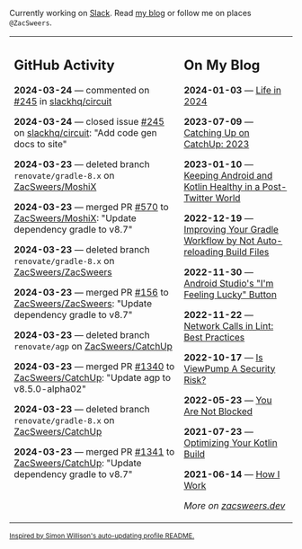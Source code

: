 Currently working on [Slack](https://slack.com/). Read [my blog](https://zacsweers.dev/) or follow me on places `@ZacSweers`.

<table><tr><td valign="top" width="60%">

## GitHub Activity
<!-- githubActivity starts -->
**2024-03-24** — commented on [#245](https://github.com/slackhq/circuit/issues/245#issuecomment-2016894802) in [slackhq/circuit](https://github.com/slackhq/circuit)

**2024-03-24** — closed issue [#245](https://github.com/slackhq/circuit/issues/245) on [slackhq/circuit](https://github.com/slackhq/circuit): "Add code gen docs to site"

**2024-03-23** — deleted branch `renovate/gradle-8.x` on [ZacSweers/MoshiX](https://github.com/ZacSweers/MoshiX)

**2024-03-23** — merged PR [#570](https://github.com/ZacSweers/MoshiX/pull/570) to [ZacSweers/MoshiX](https://github.com/ZacSweers/MoshiX): "Update dependency gradle to v8.7"

**2024-03-23** — deleted branch `renovate/gradle-8.x` on [ZacSweers/ZacSweers](https://github.com/ZacSweers/ZacSweers)

**2024-03-23** — merged PR [#156](https://github.com/ZacSweers/ZacSweers/pull/156) to [ZacSweers/ZacSweers](https://github.com/ZacSweers/ZacSweers): "Update dependency gradle to v8.7"

**2024-03-23** — deleted branch `renovate/agp` on [ZacSweers/CatchUp](https://github.com/ZacSweers/CatchUp)

**2024-03-23** — merged PR [#1340](https://github.com/ZacSweers/CatchUp/pull/1340) to [ZacSweers/CatchUp](https://github.com/ZacSweers/CatchUp): "Update agp to v8.5.0-alpha02"

**2024-03-23** — deleted branch `renovate/gradle-8.x` on [ZacSweers/CatchUp](https://github.com/ZacSweers/CatchUp)

**2024-03-23** — merged PR [#1341](https://github.com/ZacSweers/CatchUp/pull/1341) to [ZacSweers/CatchUp](https://github.com/ZacSweers/CatchUp): "Update dependency gradle to v8.7"
<!-- githubActivity ends -->
</td><td valign="top" width="40%">

## On My Blog
<!-- blog starts -->
**2024-01-03** — [Life in 2024](https://www.zacsweers.dev/life-in-2024/)

**2023-07-09** — [Catching Up on CatchUp: 2023](https://www.zacsweers.dev/catching-up-on-catchup-2023/)

**2023-01-10** — [Keeping Android and Kotlin Healthy in a Post-Twitter World](https://www.zacsweers.dev/keeping-android-healthy/)

**2022-12-19** — [Improving Your Gradle Workflow by Not Auto-reloading Build Files](https://www.zacsweers.dev/improving-your-workflow-by-not-auto-reloading-build-files/)

**2022-11-30** — [Android Studio's "I'm Feeling Lucky" Button](https://www.zacsweers.dev/android-studios-im-feeling-lucky-button/)

**2022-11-22** — [Network Calls in Lint: Best Practices](https://www.zacsweers.dev/network-calls-in-lint-best-practices/)

**2022-10-17** — [Is ViewPump A Security Risk?](https://www.zacsweers.dev/is-viewpump-a-security-risk/)

**2022-05-23** — [You Are Not Blocked](https://www.zacsweers.dev/you-are-not-blocked/)

**2021-07-23** — [Optimizing Your Kotlin Build](https://www.zacsweers.dev/optimizing-your-kotlin-build/)

**2021-06-14** — [How I Work](https://www.zacsweers.dev/how-i-work/)
<!-- blog ends -->
_More on [zacsweers.dev](https://zacsweers.dev/)_
</td></tr></table>

<sub><a href="https://simonwillison.net/2020/Jul/10/self-updating-profile-readme/">Inspired by Simon Willison's auto-updating profile README.</a></sub>